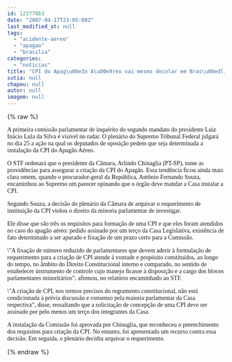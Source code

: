 ```yaml
---
id: 12377863
date: "2007-04-17T23:05:00Z"
last_modified_at: null
tags:
  - "acidente-aereo"
  - "apagao"
  - "brasilia"
categories:
  - "noticias"
title: "CPI do Apag\u00e3o A\u00e9reo vai mesmo decolar em Bras\u00edlia"
sutia: null
chapeu: null
autor: null
imagem: null
---
```

{% raw %}
<p><P><FONT face=Verdana>A primeira comissão parlamentar de inquérito do segundo mandato do presidente Luiz Inácio Lula da Silva é visível no radar. O plenário do Supremo Tribunal Federal julgará no dia 25 a ação na qual os deputados de oposição pedem que seja determinada a instalação da CPI do Apagão Aéreo. </FONT></P></p>
<p><P><FONT face=Verdana>O STF ordenará que o presidente da Câmara, Arlindo Chinaglia (PT-SP), tome as providências para assegurar a criação da CPI do Apagão. Essa tendência ficou ainda mais clara ontem, quando o procurador-geral da República, Antônio Fernando Souza, encaminhou ao Supremo um parecer opinando que o órgão deve mandar a Casa instalar a CPI.</FONT></P></p>
<p><P><FONT face=Verdana>Segundo Souza, a decisão do plenário da Câmara de arquivar o requerimento de instituição da CPI violou o direito da minoria parlamentar de investigar.</FONT></P></p>
<p><P><FONT face=Verdana>Ele disse que são três os requisitos para formação de uma&nbsp;CPI e que eles foram atendidos no caso do apagão aéreo: pedido assinado por um terço da Casa Legislativa, existência de fato determinado a ser apurado e fixação de um prazo certo para a Comissão.</FONT></P></p>
<p><P><FONT face=Verdana>\"A fixação de número reduzido de parlamentares que devem aderir à formulação de requerimento para a criação de CPI atende à vontade e propósito constituídos, ao longo do tempo, no âmbito do Direito Constitucional interno e comparado, no sentido de estabelecer instrumento de controle cujo manejo ficasse à disposição e a cargo dos blocos parlamentares minoritários”, afirmou, no relatório encaminhado ao STF.</FONT></P></p>
<p><P><FONT face=Verdana>\"A criação de CPI, nos termos precisos do regramento constitucional, não está condicionada à prévia discussão e consenso pela maioria parlamentar da Casa respectiva”, disse, ressaltando que a solicitação de concepção de uma CPI deve ser assinado por pelo menos um terço dos integrantes da Casa.</FONT></P></p>
<p><P><FONT face=Verdana>A instalação da Comissão foi aprovada&nbsp;por Chinaglia, que reconheceu o preenchimento dos requisitos para criação da CPI. No entanto, foi apresentado um recurso contra essa decisão. Em seguida, o plenário decidiu arquivar o requerimento.</FONT></P> </p>
{% endraw %}